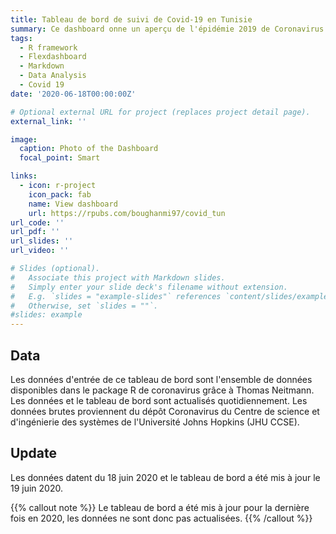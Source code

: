 ```yaml
---
title: Tableau de bord de suivi de Covid-19 en Tunisie
summary: Ce dashboard onne un aperçu de l'épidémie 2019 de Coronavirus COVID-19 en Tunisie.
tags:
  - R framework
  - Flexdashboard
  - Markdown
  - Data Analysis
  - Covid 19
date: '2020-06-18T00:00:00Z'

# Optional external URL for project (replaces project detail page).
external_link: ''

image:
  caption: Photo of the Dashboard
  focal_point: Smart

links:
  - icon: r-project
    icon_pack: fab
    name: View dashboard
    url: https://rpubs.com/boughanmi97/covid_tun
url_code: ''
url_pdf: ''
url_slides: ''
url_video: ''

# Slides (optional).
#   Associate this project with Markdown slides.
#   Simply enter your slide deck's filename without extension.
#   E.g. `slides = "example-slides"` references `content/slides/example-slides.md`.
#   Otherwise, set `slides = ""`.
#slides: example
---
```


## Data 

Les données d'entrée de ce tableau de bord sont l'ensemble de données disponibles dans le package R de coronavirus grâce à Thomas Neitmann.
Les données et le tableau de bord sont actualisés quotidiennement.
Les données brutes proviennent du dépôt Coronavirus du Centre de science et d'ingénierie des systèmes de l'Université Johns Hopkins (JHU CCSE).

## Update

Les données datent du 18 juin 2020 et le tableau de bord a été mis à jour le 19 juin 2020.

{{% callout note %}}
Le tableau de bord a été mis à jour pour la dernière fois en 2020, les données ne sont donc pas actualisées.
{{% /callout %}}
